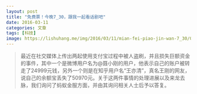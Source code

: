 ```yaml
---
layout: post
title: "免费票！今晚7_30，跟我一起看话剧吧"
date: 2016-03-11
categories: 文章
tags: [科技]
image: https://lishuhang.me/img/2016/03/11/mian-fei-piao-jin-wan-7_30/01.png
---
```


> 最近在社交媒体上传出两起使用支付宝过程中被人盗刷，并且损失巨额资金的事件，其中一个是微博用户名为@聂小刚的用户，他表示自己的账户被转走了24999元钱，另外一个则是在知乎用户名“王亦清”，真名王刚的网友，说自己的余额宝丢失了50970元。关于这两件事情的处理进展以及来龙去脉，我们询问了蚂蚁金服方面，并由其询问相关人士后予以答复。